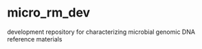 micro_rm_dev
============

development repository for characterizing microbial genomic DNA reference materials
